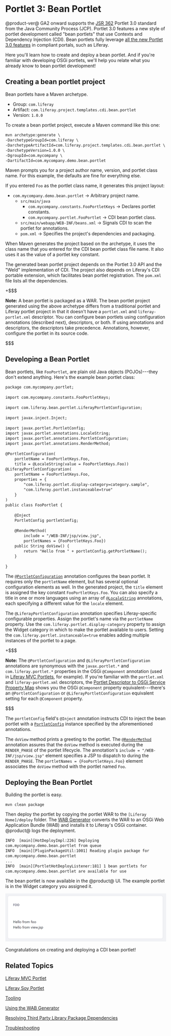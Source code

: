 # Portlet 3: Bean Portlet [](id=bean-portlet-portlet-3)

@product-ver@ GA2 onward supports the
[JSR 362](https://jcp.org/en/jsr/detail?id=362)
Portlet 3.0 standard from the Java Community Process (JCP). Portlet 3.0 features
a new style of portlet development called "bean portlets" that use Contexts and
Dependency Injection (CDI). Bean portlets fully leverage
[all the new Portlet 3.0 features](https://portals.apache.org/pluto/v301/v3Features.html)
in compliant portals, such as Liferay.

Here you'll learn how to create and deploy a bean portlet. And if you're
familiar with developing OSGi portlets, we'll help you relate what you already
know to bean portlet development!

## Creating a bean portlet project [](id=creating-a-bean-portlet-project)

Bean portlets have a Maven archetype.

- Group: `com.liferay`
- Artifact: `com.liferay.project.templates.cdi.bean.portlet`
- Version: `1.0.0`

To create a bean portlet project, execute a Maven command like this one: 

    mvn archetype:generate \
    -DarchetypeGroupId=com.liferay \
    -DarchetypeArtifactId=com.liferay.project.templates.cdi.bean.portlet \
    -DarchetypeVersion=1.0.0 \
    -DgroupId=com.mycompany \
    -DartifactId=com.mycompany.demo.bean.portlet

Maven prompts you for a project author name, version, and portlet class
name. For this example, the defaults are fine for everything else. 

If you entered `Foo` as the portlet class name, it generates this project
layout: 

- `com.mycompany.demo.bean.portlet` &rarr; Arbitrary project name.
    - `src/main/java`
        - `com.mycompany.constants.FooPortletKeys` &rarr; Declares portlet 
        constants.
        - `com.mycompany.portlet.FooPortlet` &rarr; CDI bean portlet class.
    - `src/main/webapp/WEB-INF/beans.xml` &rarr; Signals CDI to scan the 
    portlet for annotations. 
    - `pom.xml` &rarr; Specifies the project's dependencies and packaging.

When Maven generates the project based on the archetype, it uses the class name
that you entered for the CDI bean portlet class file name. It also uses it as
the value of a portlet key constant. 

The generated bean portlet project depends on the Portlet 3.0 API and the "Weld"
implementation of CDI. The project also depends on Liferay's CDI portable
extension, which facilitates bean portlet registration. The `pom.xml` file lists
all the dependencies.

+$$$

**Note:** A bean portlet is packaged as a WAR. The bean portlet project
generated using the above archetype differs from a traditional  portlet and
Liferay portlet project in that it doesn't have a `portlet.xml` and
`liferay-portlet.xml` descriptor. You can configure bean portlets using
configuration annotations (described next), descriptors, or both. If using
annotations and descriptors, the descriptors take precedence. Annotations,
however, configure the portlet in its source code. 

$$$ 

## Developing a Bean Portlet [](id=developing-a-bean-portlet)

Bean portlets, like `FooPortlet`, are plain old Java objects (POJOs)---they
don't extend anything. Here's the example bean portlet class:

    package com.mycompany.portlet;

    import com.mycompany.constants.FooPortletKeys;

    import com.liferay.bean.portlet.LiferayPortletConfiguration;

    import javax.inject.Inject;

    import javax.portlet.PortletConfig;
    import javax.portlet.annotations.LocaleString;
    import javax.portlet.annotations.PortletConfiguration;
    import javax.portlet.annotations.RenderMethod;

    @PortletConfiguration(
    	portletName = FooPortletKeys.Foo,
    	title = @LocaleString(value = FooPortletKeys.Foo))
    @LiferayPortletConfiguration(
    	portletName = FooPortletKeys.Foo,
    	properties = {
    		"com.liferay.portlet.display-category=category.sample",
    		"com.liferay.portlet.instanceable=true"
    	}
    )
    public class FooPortlet {

    	@Inject
    	PortletConfig portletConfig;

    	@RenderMethod(
    		include = "/WEB-INF/jsp/view.jsp",
    		portletNames = {FooPortletKeys.Foo})
    	public String doView() {
    		return "Hello from " + portletConfig.getPortletName();
    	}

    }

The
[`@PortletConfiguration`](https://docs.liferay.com/portlet-api/3.0/javadocs/javax/portlet/annotations/PortletConfiguration.html)
annotation configures the bean portlet. It requires only the `portletName`
element, but has several optional configuration elements as well. In the
generated project, the `title` element is assigned the key constant
`FooPortletKeys.Foo`. You can also specify a title in one or more languages
using an array of
[`@LocaleString`](https://docs.liferay.com/portlet-api/3.0/javadocs/javax/portlet/annotations/LocaleString.html)
annotations, each specifying a different value for the `locale` element.

The `@LiferayPortletConfiguration` annotation specifies Liferay-specific
configurable properties. Assign the portlet's name via the `portletName`
property. Use the `com.liferay.portlet.display-category` property to assign
the Widget category in which to make the portlet available to users. Setting the
`com.liferay.portlet.instanceable=true` enables adding multiple instances of the
portlet to a page.

+$$$

**Note:** The `@PortletConfiguration` and `@LiferayPortletConfiguration` 
annotations are synonymous with the `javax.portlet.*` and
`com.liferay.portlet.*` properties in the OSGi `@Component` annotation (used in
[Liferay MVC Portlets](/develop/tutorials/-/knowledge_base/7-1/creating-an-mvc-portlet#creating-a-portlet-component), for example).
If you're familiar with the `portlet.xml` and `liferay-portlet.xml` descriptors,
the
[Portlet Descriptor to OSGi Service Property Map](https://dev.liferay.com/develop/reference/-/knowledge_base/7-1/portlet-descriptor-to-osgi-service-property-map) 
shows you the OSGi `@Component` property equivalent---there's an
`@PortletConfiguration` or `@LiferayPortletConfiguration` equivalent setting for
each `@Component` property. 

$$$

The `portletConfig` field's `@Inject` annotation instructs CDI to inject the
bean portlet with a
[`PortletConfig`](https://docs.liferay.com/portlet-api/3.0/javadocs/javax/portlet/PortletConfig.html)
instance specified by the aforementioned annotations.

The `doView` method prints a greeting to the portlet. The
[`@RenderMethod`](https://docs.liferay.com/portlet-api/3.0/javadocs/javax/portlet/annotations/RenderMethod.html)
annotation assures that the `doView` method is executed during the
`RENDER_PHASE` of the portlet lifecycle. The annotation's `include
= "/WEB-INF/jsp/view.jsp"` element specifies a JSP to dispatch to during the
`RENDER_PHASE`. The `portletNames = {FooPortletKeys.Foo}` element associates the
`doView` method with the portlet named `Foo`. 

## Deploying the Bean Portlet [](id=deploying-the-bean-portlet)

Building the portlet is easy. 

    mvn clean package

Then deploy the portlet by copying the portlet WAR to the `[Liferay
Home]/deploy` folder. The
[WAB Generator](/develop/tutorials/-/knowledge_base/7-1/using-the-wab-generator)
converts the WAR to an OSGi Web Application Bundle (WAB) and installs it to
Liferay's OSGi container. @product@ logs the deployment. 

    INFO  [main][HotDeployImpl:226] Deploying com.mycompany.demo.bean.portlet from queue
    INFO  [main][PluginPackageUtil:1001] Reading plugin package for com.mycompany.demo.bean.portlet
    ...
    INFO  [main][PortletHotDeployListener:181] 1 bean portlets for com.mycompany.demo.bean.portlet are available for use

The bean portlet is now available in the @product@ UI. The example portlet is in
the Widget category you assigned it.

![Figure 1: The Foo portlet prints the message returned from `doView` method and shows the included JSP's contents.](../../../images/portlet-3-portlet.png)

Congratulations on creating and deploying a CDI bean portlet!

## Related Topics [](id=related-topics)

[Liferay MVC Portlet](/develop/tutorials/-/knowledge_base/7-1/liferay-mvc-portlet)

[Liferay Soy Portlet](/develop/tutorials/-/knowledge_base/7-1/liferay-soy-portlet)

[Tooling](/develop/tutorials/-/knowledge_base/7-1/tooling)

[Using the WAB Generator](/develop/tutorials/-/knowledge_base/7-1/using-the-wab-generator)

[Resolving Third Party Library Package Dependencies](/develop/tutorials/-/knowledge_base/7-1/adding-third-party-libraries-to-a-module)

[Troubleshooting](/develop/tutorials/-/knowledge_base/7-1/troubleshooting)
